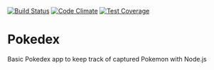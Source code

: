 [![Build Status](https://travis-ci.org/LucasAnderson1984/pokedex.svg?branch=master)](https://travis-ci.org/LucasAnderson1984/pokedex)
[![Code Climate](https://codeclimate.com/github/LucasAnderson1984/pokedex/badges/gpa.svg)](https://codeclimate.com/github/LucasAnderson1984/pokedex)
[![Test Coverage](https://codeclimate.com/github/LucasAnderson1984/pokedex/badges/coverage.svg)](https://codeclimate.com/github/LucasAnderson1984/pokedex/coverage)

# Pokedex

Basic Pokedex app to keep track of captured Pokemon with Node.js
